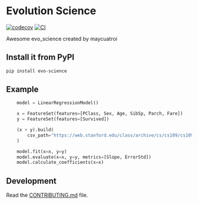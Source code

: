 # Evolution Science

[![codecov](https://codecov.io/gh/maycuatroi/evo-science/branch/main/graph/badge.svg?token=evo-science_token_here)](https://codecov.io/gh/maycuatroi/evo-science)
[![CI](https://github.com/maycuatroi/evo-science/actions/workflows/main.yml/badge.svg)](https://github.com/maycuatroi/evo-science/actions/workflows/main.yml)

Awesome evo_science created by maycuatroi

## Install it from PyPI

```bash
pip install evo-science
```

## Example
```python
    model = LinearRegressionModel()

    x = FeatureSet(features=[PClass, Sex, Age, SibSp, Parch, Fare])
    y = FeatureSet(features=[Survived])

    (x + y).build(
        csv_path="https://web.stanford.edu/class/archive/cs/cs109/cs109.1166/stuff/titanic.csv"
    )

    model.fit(x=x, y=y)
    model.evaluate(x=x, y=y, metrics=[Slope, ErrorStd])
    model.calculate_coefficients(x=x)
```

## Development

Read the [CONTRIBUTING.md](CONTRIBUTING.md) file.
